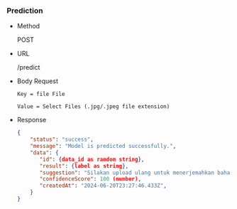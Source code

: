 ### Prediction
- Method

  POST

- URL

  /predict

- Body Request
  ```form-data
  Key = file File
  
  Value = Select Files (.jpg/.jpeg file extension)
  ```

- Response
  ```json
  {
      "status": "success",
      "message": "Model is predicted successfully.",
      "data": {
         "id": {data_id as random string},
         "result": {label as string},
         "suggestion": "Silakan upload ulang untuk menerjemahkan bahasa isyarat lainnya",
         "confidenceScore": 100 (number),
         "createdAt": "2024-06-20T23:27:46.433Z",
      }
  }
  ```
